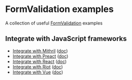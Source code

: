 # FormValidation examples

A collection of useful [FormValidation](https://formvalidation.io) examples

## Integrate with JavaScript frameworks

* [Integrate with Mithril](mithril/index.html) ([doc](https://formvalidation.io/guide/examples/integrating-with-mithril))
* [Integrate with Preact](preact/index.html) ([doc](https://formvalidation.io/guide/examples/integrating-with-preact))
* [Integrate with React](react/index.html) ([doc](https://formvalidation.io/guide/examples/integrating-with-react))
* [Integrate with Riot](riot/index.html) ([doc](https://formvalidation.io/guide/examples/integrating-with-riot))
* [Integrate with Vue](vue/index.html) ([doc](https://formvalidation.io/guide/examples/integrating-with-vue))
